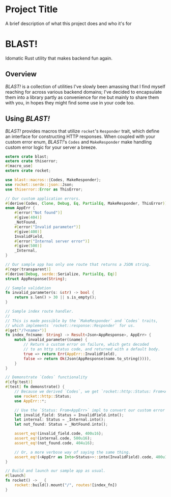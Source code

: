 
# Project Title

A brief description of what this project does and who it's for

# BLAST!

Idomatic Rust utility that makes backend fun again.


## Overview
_BLAST!_ is a collection of utilities I've slowly been amassing that I find myself reaching for across various backend domains; I've decided to encapsulate them into a library partly as convenience for me but mainly to share them with you, in hopes they might find some use in your code too.
## Using _BLAST!_
_BLAST!_ provides macros that utilize `rocket`'s `Responder` trait, which define an interface for constructing HTTP responses. When coupled with your custom error enum, _BLAST!_'s `Codes` and `MakeResponder` make handling custom error logic for your server a breeze.

```Rust
extern crate blast;
extern crate thiserror;
#[macro_use]
extern crate rocket;

use blast::macros::{Codes, MakeResponder};
use rocket::serde::json::Json;
use thiserror::Error as ThisError;

// Our custom application errors.
#[derive(Codes, Clone, Debug, Eq, PartialEq, MakeResponder, ThisError)]
enum AppErr {
    #[error("Not found")]
    #[give(404)]
    _NotFound,
    #[error("Invalid parameter")]
    #[give(400)]
    InvalidField,
    #[error("Internal server error")]
    #[give(500)]
    _Internal,
}

// Our sample app has only one route that returns a JSON string.
#[repr(transparent)]
#[derive(Debug, serde::Serialize, PartialEq, Eq)]
struct AppResponse(String);

// Sample validation
fn invalid_parameter(s: &str) -> bool {
    return s.len() > 30 || s.is_empty();
}

// Sample index route handler.
//
// This is made possible by the `MakeResponder` and `Codes` traits,
// which implements `rocket::response::Responder` for us.
#[get("/?<name>")]
fn index_fn(name: String) -> Result<Json<AppResponse>, AppErr> {
    match invalid_parameter(&name) {
        // Return a custom error on failure, which gets decoded
        // to an http status code, and returned with a default body.
        true => return Err(AppErr::InvalidField),
        false => return Ok(Json(AppResponse(name.to_string()))),
    }
}

// Demonstrate `Codes` functionality
#[cfg(test)]
#[test] fn demonstrate() {
    // Because we derived `Codes`, we get `rocket::http::Status: From<AppErr>` for free. 
    use rocket::http::Status;
    use AppErr::*;

    // Use the `Status: From<AppErr>` impl to convert our custom error to status codes.
    let invalid_field: Status = InvalidField.into();
    let internal: Status = _Internal.into();
    let not_found: Status = _NotFound.into();

    assert_eq!(invalid_field.code, 400u16);
    assert_eq!(internal.code, 500u16);
    assert_eq!(not_found.code, 404u16);

    // Or, a more verbose way of saying the same thing.
    assert_eq!(<AppErr as Into<Status>>::into(InvalidField).code, 400u16);
}

// Build and launch our sample app as usual.
#[launch]
fn rocket() -> _ {
    rocket::build().mount("/", routes![index_fn])
}

```
